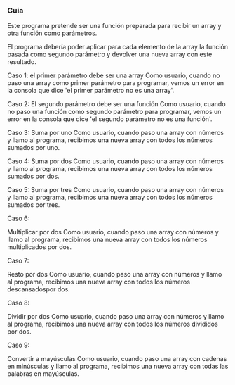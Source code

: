 ### Guia

Este programa pretende ser una función preparada para recibir un array y otra función como parámetros.

El programa debería poder aplicar para cada elemento de la array la función pasada como segundo parámetro y devolver una nueva array con este resultado.

Caso 1: el primer parámetro debe ser una array Como usuario, cuando no paso una array como primer parámetro para programar, vemos un error en la consola que dice 'el primer parámetro no es una array'.

Caso 2: El segundo parámetro debe ser una función Como usuario, cuando no paso una función como segundo parámetro para programar, vemos un error en la consola que dice 'el segundo parámetro no es una función'.

Caso 3: Suma por uno Como usuario, cuando paso una array con números y llamo al programa, recibimos una nueva array con todos los números sumados por uno.

Caso 4: Suma por dos Como usuario, cuando paso una array con números y llamo al programa, recibimos una nueva array con todos los números sumados por dos.

Caso 5: Suma por tres Como usuario, cuando paso una array con números y llamo al programa, recibimos una nueva array con todos los números sumados por tres.

Caso 6:

Multiplicar por dos Como usuario, cuando paso una array con números y llamo al programa, recibimos una nueva array con todos los números multiplicados por dos.

Caso 7:

Resto por dos Como usuario, cuando paso una array con números y llamo al programa, recibimos una nueva array con todos los números descansados ​​por dos.

Caso 8:

Dividir por dos Como usuario, cuando paso una array con números y llamo al programa, recibimos una nueva array con todos los números divididos por dos.

Caso 9:

Convertir a mayúsculas Como usuario, cuando paso una array con cadenas en minúsculas y llamo al programa, recibimos una nueva array con todas las palabras en mayúsculas.